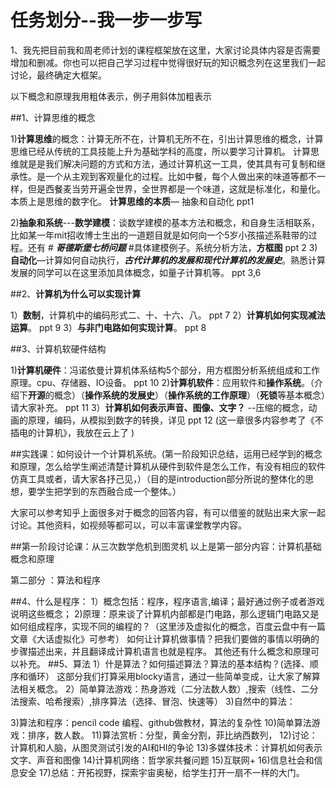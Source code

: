 # 任务划分--我一步一步写
1、我先把目前我和周老师计划的课程框架放在这里，大家讨论具体内容是否需要增加和删减。你也可以把自己学习过程中觉得很好玩的知识概念列在这里我们一起讨论，最终确定大框架。

以下概念和原理我用粗体表示，例子用斜体加粗表示

##1、计算思维的概念

1)**计算思维**的概念：计算无所不在，计算机无所不在，引出计算思维的概念，计算思维已经从传统的工具技能上升为基础学科的高度，所以要学习计算机。
计算思维就是是我们解决问题的方式和方法，通过计算机这一工具，使其具有可复制和继承性。是一个从主观到客观量化的过程。比如中餐，每个人做出来的味道等都不一样，但是西餐麦当劳开遍全世界，全世界都是一个味道，这就是标准化，和量化。本质上是思维的数字化。
**计算思维的本质**—   抽象和自动化   ppt1

2)**抽象和系统**---**数学建模**：谈数学建模的基本方法和概念，和自身生活相联系，比如某一年mit招收博士生出的一道题目就是如何向一个5岁小孩描述系鞋带的过程。还有 # **_哥德斯堡七桥问题_** #具体建模例子。系统分析方法，**方框图**  ppt 2
3)**自动化**—计算如何自动执行，_**古代计算机的发展和现代计算机的发展史**_。熟悉计算发展的同学可以在这里添加具体概念，如量子计算机等。 ppt 3,6

##2、**计算机为什么可以实现计算**

1）**数制**，计算机中的编码形式二、十、十六、八。 ppt 7
2）**计算机如何实现减法运算**。  ppt 9
3）**与非门电路如何实现计算**。 ppt 8

##3、计算机软硬件结构 

1)**计算机硬件**：冯诺依曼计算机体系结构5个部分，用方框图分析系统组成和工作原理。cpu、存储器、IO设备。 ppt 10
2)**计算机软件**：应用软件和**操作系统**。（介绍下**开源**的概念）（**操作系统的发展史**）（**操作系统的工作原理**）（**死锁**等基本概念）请大家补充。 ppt 11
3）**计算机如何表示声音、图像、文字？** --压缩的概念，动画的原理，编码，从模拟到数字的转换，详见   ppt 12   (这一章很多内容参考了《不插电的计算机》，我放在云上了 )

##实践课：如何设计一个计算机系统。(第一阶段知识总结，运用已经学到的概念和原理，怎么给学生阐述清楚计算机从硬件到软件是怎么工作，有没有相应的软件仿真工具或者，请大家各抒己见，）（目的是introduction部分所说的整体化的思想，要学生把学到的东西融合成一个整体。）

大家可以参考知乎上面很多对于概念的回答内容，有可以借鉴的就贴出来大家一起讨论。其他资料，如视频等都可以，可以丰富课堂教学内容。

##第一阶段讨论课：从三次数学危机到图灵机
以上是第一部分内容：计算机基础概念和原理

第二部分 ：算法和程序

##4、什么是程序：
1）概念包括：程序，程序语言,编译；最好通过例子或者游戏说明这些概念；
2)原理：原来谈了计算机内部都是门电路，那么逻辑门电路又是如何组成程序，实现不同的编程的？（这里涉及虚拟化的概念，百度云盘中有一篇文章《大话虚拟化》可参考）
    如何让计算机做事情？把我们要做的事情以明确的步骤描述出来，并且翻译成计算机语言也就是程序。
    其他还有什么概念和原理可以补充。
##5、算法
1）什是算法？如何描述算法？算法的基本结构？(选择、顺序和循环）
    这部分我们打算采用blocky语言，通过一些简单变成，让大家了解算法相关概念。
2）简单算法游戏：热身游戏（二分法数人数）,搜索（线性、二分法搜索、哈希搜索）,排序算法（选择、冒泡、快速等）
3)自然中的算法：
     


3)算法和程序：pencil code 编程、github做教材，算法的复杂性
10)简单算法游戏：排序，数人数。
11)算法赏析：分型，黄金分割，菲比纳西数列，
12)讨论：计算机和人脑，从图灵测试引发的AI和HI的争论
13)多媒体技术：计算机如何表示文字、声音和图像
14)计算机网络：哲学家共餐问题
15)互联网+
16)信息社会和信息安全
17)总结：开拓视野，探索宇宙奥秘，给学生打开一扇不一样的大门。

